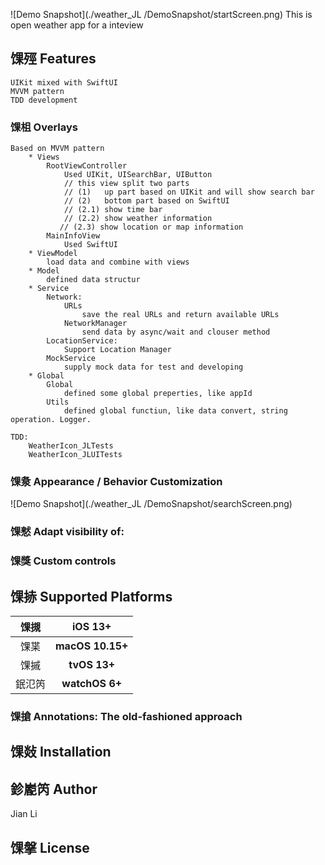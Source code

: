 ![Demo Snapshot](./weather_JL
/DemoSnapshot/startScreen.png)
This is  open weather app for a inteview


## 馃殌 Features
```
UIKit mixed with SwiftUI
MVVM pattern
TDD development
```
### 馃柤 Overlays
```
Based on MVVM pattern
    * Views
        RootViewController
            Used UIKit, UISearchBar, UIButton
            // this view split two parts
            // (1)   up part based on UIKit and will show search bar
            // (2)   bottom part based on SwiftUI
            // (2.1) show time bar
            // (2.2) show weather information
           // (2.3) show location or map information
        MainInfoView
            Used SwiftUI             
    * ViewModel
        load data and combine with views
    * Model
        defined data structur
    * Service
        Network:
            URLs
                save the real URLs and return available URLs
            NetworkManager
                send data by async/wait and clouser method
        LocationService:
            Support Location Manager
        MockService
            supply mock data for test and developing
    * Global
        Global
            defined some global preperties, like appId
        Utils
            defined global functiun, like data convert, string operation. Logger. 

TDD: 
    WeatherIcon_JLTests
    WeatherIcon_JLUITests
```
### 馃洜 Appearance / Behavior Customization
![Demo Snapshot](./weather_JL
/DemoSnapshot/searchScreen.png)

### 馃憖 Adapt visibility of:


### 馃獎 Custom controls


## 馃捇 Supported Platforms

| 馃摫 | iOS 13+ |
| :-: | :-: |
| 馃枼 | **macOS 10.15+** | 
| 馃摵 | **tvOS 13+** |
| 鈱氾笍 | **watchOS 6+** |



### 馃搶 Annotations: The old-fashioned approach



## 馃敥 Installation


## 鉁嶏笍 Author

Jian Li

## 馃搫 License



